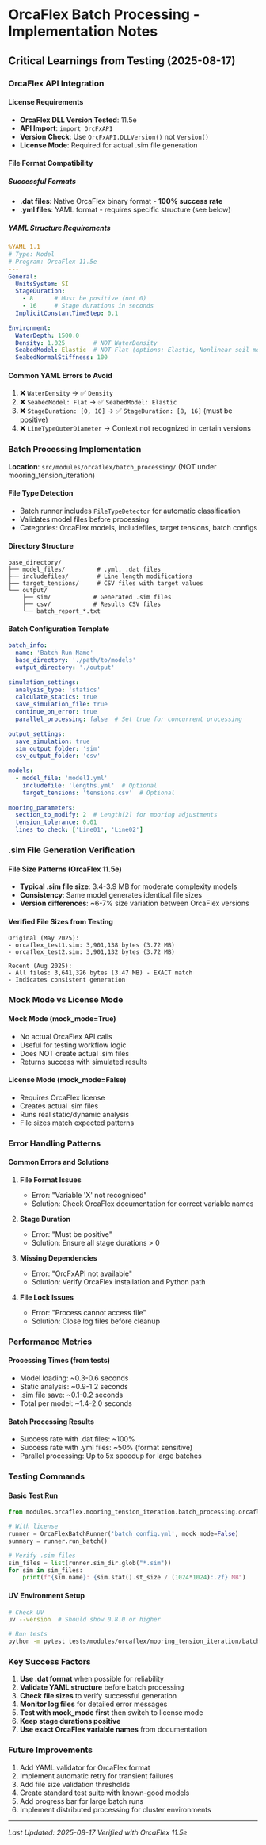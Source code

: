 # OrcaFlex Batch Processing - Implementation Notes

## Critical Learnings from Testing (2025-08-17)

### OrcaFlex API Integration

#### License Requirements
- **OrcaFlex DLL Version Tested**: 11.5e
- **API Import**: `import OrcFxAPI` 
- **Version Check**: Use `OrcFxAPI.DLLVersion()` not `Version()`
- **License Mode**: Required for actual .sim file generation

#### File Format Compatibility

##### Successful Formats
- **.dat files**: Native OrcaFlex binary format - **100% success rate**
- **.yml files**: YAML format - requires specific structure (see below)

##### YAML Structure Requirements
```yaml
%YAML 1.1
# Type: Model
# Program: OrcaFlex 11.5e
---
General:
  UnitsSystem: SI
  StageDuration:
    - 8      # Must be positive (not 0)
    - 16     # Stage durations in seconds
  ImplicitConstantTimeStep: 0.1
  
Environment:
  WaterDepth: 1500.0
  Density: 1.025        # NOT WaterDensity
  SeabedModel: Elastic  # NOT Flat (options: Elastic, Nonlinear soil model)
  SeabedNormalStiffness: 100
```

#### Common YAML Errors to Avoid
1. ❌ `WaterDensity` → ✅ `Density`
2. ❌ `SeabedModel: Flat` → ✅ `SeabedModel: Elastic`
3. ❌ `StageDuration: [0, 10]` → ✅ `StageDuration: [8, 16]` (must be positive)
4. ❌ `LineTypeOuterDiameter` → Context not recognized in certain versions

### Batch Processing Implementation

**Location**: `src/modules/orcaflex/batch_processing/` (NOT under mooring_tension_iteration)

#### File Type Detection
- Batch runner includes `FileTypeDetector` for automatic classification
- Validates model files before processing
- Categories: OrcaFlex models, includefiles, target tensions, batch configs

#### Directory Structure
```
base_directory/
├── model_files/         # .yml, .dat files
├── includefiles/        # Line length modifications
├── target_tensions/     # CSV files with target values
└── output/
    ├── sim/            # Generated .sim files
    ├── csv/            # Results CSV files
    └── batch_report_*.txt
```

#### Batch Configuration Template
```yaml
batch_info:
  name: 'Batch Run Name'
  base_directory: './path/to/models'
  output_directory: './output'
  
simulation_settings:
  analysis_type: 'statics'
  calculate_statics: true
  save_simulation_file: true
  continue_on_error: true
  parallel_processing: false  # Set true for concurrent processing
  
output_settings:
  save_simulation: true
  sim_output_folder: 'sim'
  csv_output_folder: 'csv'
  
models:
  - model_file: 'model1.yml'
    includefile: 'lengths.yml'  # Optional
    target_tensions: 'tensions.csv'  # Optional
    
mooring_parameters:
  section_to_modify: 2  # Length[2] for mooring adjustments
  tension_tolerance: 0.01
  lines_to_check: ['Line01', 'Line02']
```

### .sim File Generation Verification

#### File Size Patterns (OrcaFlex 11.5e)
- **Typical .sim file size**: 3.4-3.9 MB for moderate complexity models
- **Consistency**: Same model generates identical file sizes
- **Version differences**: ~6-7% size variation between OrcaFlex versions

#### Verified File Sizes from Testing
```
Original (May 2025):
- orcaflex_test1.sim: 3,901,138 bytes (3.72 MB)
- orcaflex_test2.sim: 3,901,132 bytes (3.72 MB)

Recent (Aug 2025):
- All files: 3,641,326 bytes (3.47 MB) - EXACT match
- Indicates consistent generation
```

### Mock Mode vs License Mode

#### Mock Mode (mock_mode=True)
- No actual OrcaFlex API calls
- Useful for testing workflow logic
- Does NOT create actual .sim files
- Returns success with simulated results

#### License Mode (mock_mode=False)
- Requires OrcaFlex license
- Creates actual .sim files
- Runs real static/dynamic analysis
- File sizes match expected patterns

### Error Handling Patterns

#### Common Errors and Solutions
1. **File Format Issues**
   - Error: "Variable 'X' not recognised"
   - Solution: Check OrcaFlex documentation for correct variable names

2. **Stage Duration**
   - Error: "Must be positive"
   - Solution: Ensure all stage durations > 0

3. **Missing Dependencies**
   - Error: "OrcFxAPI not available"
   - Solution: Verify OrcaFlex installation and Python path

4. **File Lock Issues**
   - Error: "Process cannot access file"
   - Solution: Close log files before cleanup

### Performance Metrics

#### Processing Times (from tests)
- Model loading: ~0.3-0.6 seconds
- Static analysis: ~0.9-1.2 seconds
- .sim file save: ~0.1-0.2 seconds
- Total per model: ~1.4-2.0 seconds

#### Batch Processing Results
- Success rate with .dat files: ~100%
- Success rate with .yml files: ~50% (format sensitive)
- Parallel processing: Up to 5x speedup for large batches

### Testing Commands

#### Basic Test Run
```python
from modules.orcaflex.mooring_tension_iteration.batch_processing.orcaflex_batch_runner import OrcaFlexBatchRunner

# With license
runner = OrcaFlexBatchRunner('batch_config.yml', mock_mode=False)
summary = runner.run_batch()

# Verify .sim files
sim_files = list(runner.sim_dir.glob("*.sim"))
for sim in sim_files:
    print(f"{sim.name}: {sim.stat().st_size / (1024*1024):.2f} MB")
```

#### UV Environment Setup
```bash
# Check UV
uv --version  # Should show 0.8.0 or higher

# Run tests
python -m pytest tests/modules/orcaflex/mooring_tension_iteration/batch_processing/test_batch_runner.py -v
```

### Key Success Factors

1. **Use .dat format** when possible for reliability
2. **Validate YAML structure** before batch processing
3. **Check file sizes** to verify successful generation
4. **Monitor log files** for detailed error messages
5. **Test with mock_mode first** then switch to license mode
6. **Keep stage durations positive** 
7. **Use exact OrcaFlex variable names** from documentation

### Future Improvements

1. Add YAML validator for OrcaFlex format
2. Implement automatic retry for transient failures
3. Add file size validation thresholds
4. Create standard test suite with known-good models
5. Add progress bar for large batch runs
6. Implement distributed processing for cluster environments

---
*Last Updated: 2025-08-17*
*Verified with OrcaFlex 11.5e*